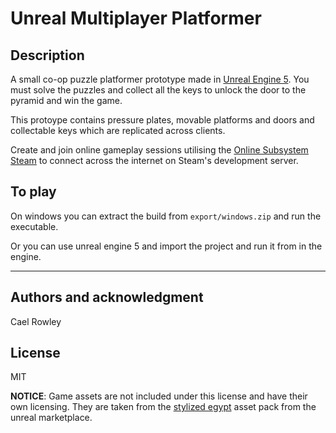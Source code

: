 # Unreal Multiplayer Platformer


## Description

A small co-op puzzle platformer prototype made in [Unreal Engine 5](https://www.unrealengine.com/en-US/unreal-engine-5). You must solve the puzzles and collect all the keys to unlock the door to the pyramid and win the game.

This protoype contains pressure plates, movable platforms and doors and collectable keys which are replicated across clients.

Create and join online gameplay sessions utilising the [Online Subsystem Steam](https://docs.unrealengine.com/5.0/en-US/online-subsystem-steam-interface-in-unreal-engine/) to connect across the internet on Steam's development server.


## To play

On windows you can extract the build from `export/windows.zip` and run the executable.

Or you can use unreal engine 5 and import the project and run it from in the engine.

***

## Authors and acknowledgment
Cael Rowley

## License
MIT

<b>NOTICE</b>: Game assets are not included under this license and have their own licensing. They are taken from the [stylized egypt](https://unrealengine.com/marketplace/en-US/product/stylized-egypt) asset pack from the unreal marketplace.